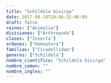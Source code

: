 ```yaml
---
title: "Schildola bivirga"
date: 2017-08-18T20:46:32-06:00
draft: false
reinos: ["Animalia"]
divisiones: ["Arthropoda"]
clases: ["Insecta"]
ordenes: ["Homoptera"]
familias: ["Cicadellidae"]
generos: ["Schildola"]
nombre_cientifico: "Schildola bivirga"
nombre_comun: ""
nombre_ingles: ""
---
```

